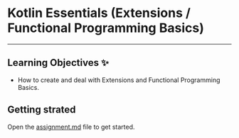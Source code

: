# Kotlin Essentials (Extensions / Functional Programming Basics)
---
## Learning Objectives ✨
- How to create and deal with Extensions and Functional Programming Basics.

## Getting strated
Open the [assignment.md](assignment.md) file to get started.

